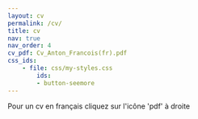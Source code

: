 ```yaml
---
layout: cv
permalink: /cv/
title: cv
nav: true
nav_order: 4
cv_pdf: Cv_Anton_Francois(fr).pdf
css_ids:
    - file: css/my-styles.css
        ids:
        - button-seemore
---
```

Pour un cv en français cliquez sur l'icône 'pdf' à droite